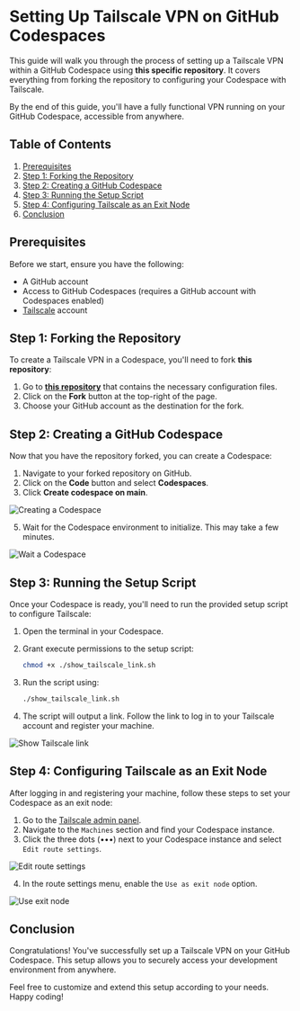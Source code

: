 # Setting Up Tailscale VPN on GitHub Codespaces #

This guide will walk you through the process of setting up a Tailscale VPN within a GitHub Codespace using **this specific repository**. It covers everything from forking the repository to configuring your Codespace with Tailscale.

By the end of this guide, you'll have a fully functional VPN running on your GitHub Codespace, accessible from anywhere.

## Table of Contents
1. [Prerequisites](#prerequisites)
2. [Step 1: Forking the Repository](#step-1-forking-the-repository)
3. [Step 2: Creating a GitHub Codespace](#step-2-creating-a-github-codespace)
4. [Step 3: Running the Setup Script](#step-3-running-the-setup-script)
5. [Step 4: Configuring Tailscale as an Exit Node](#step-4-configuring-tailscale-as-an-exit-node)
6. [Conclusion](#conclusion)

## Prerequisites

Before we start, ensure you have the following:

- A GitHub account
- Access to GitHub Codespaces (requires a GitHub account with Codespaces enabled)
- [Tailscale](https://tailscale.com) account

## Step 1: Forking the Repository

To create a Tailscale VPN in a Codespace, you'll need to fork **this repository**:

1. Go to **[this repository](https://github.com/codeesura/vpn-on-codespaces)** that contains the necessary configuration files.
2. Click on the **Fork** button at the top-right of the page.
3. Choose your GitHub account as the destination for the fork.

## Step 2: Creating a GitHub Codespace

Now that you have the repository forked, you can create a Codespace:

1. Navigate to your forked repository on GitHub.
2. Click on the **Code** button and select **Codespaces**.
3. Click **Create codespace on main**.

![Creating a Codespace](./images/create-codespaces.png)

5. Wait for the Codespace environment to initialize. This may take a few minutes.

![Wait a Codespace](./images/load-codespaces.png)

## Step 3: Running the Setup Script

Once your Codespace is ready, you'll need to run the provided setup script to configure Tailscale:

1. Open the terminal in your Codespace.
2. Grant execute permissions to the setup script:

    ```bash
    chmod +x ./show_tailscale_link.sh
    ```

3. Run the script using:

    ```bash
    ./show_tailscale_link.sh
    ```

4. The script will output a link. Follow the link to log in to your Tailscale account and register your machine.

![Show Tailscale link](./images/shell.png)

## Step 4: Configuring Tailscale as an Exit Node

After logging in and registering your machine, follow these steps to set your Codespace as an exit node:

1. Go to the [Tailscale admin panel](https://login.tailscale.com/admin/machines).
2. Navigate to the `Machines` section and find your Codespace instance.
3. Click the three dots (•••) next to your Codespace instance and select `Edit route settings`.

![Edit route settings](./images/edit-route-settings.png)

4. In the route settings menu, enable the `Use as exit node` option.

![Use exit node](./images/use-exit-node.png)

## Conclusion

Congratulations! You've successfully set up a Tailscale VPN on your GitHub Codespace. This setup allows you to securely access your development environment from anywhere.

Feel free to customize and extend this setup according to your needs. Happy coding!
